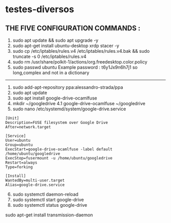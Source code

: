 # testes-diversos

THE FIVE CONFIGURATION COMMANDS :
---------------------------------
1. sudo apt update && sudo apt upgrade -y
2. sudo apt-get install ubuntu-desktop xrdp stacer -y
3. sudo cp /etc/iptables/rules.v4 /etc/iptables/rules.v4.bak && sudo truncate -s 0 /etc/iptables/rules.v4
4. sudo rm /usr/share/polkit-1/actions/org.freedesktop.color.policy
5. sudo passwd ubuntu      Example password : t6y1Jx9n6h7j1  so long,complex and not in a dictionary

---

1. sudo add-apt-repository ppa:alessandro-strada/ppa
2. sudo apt update
3. sudo apt install google-drive-ocamlfuse
4. mkdir ~/googledrive
4.1	google-drive-ocamlfuse ~/googledrive
5. sudo nano /etc/systemd/system/google-drive.service
```
[Unit]
Description=FUSE filesystem over Google Drive
After=network.target

[Service]
User=ubuntu
Group=ubuntu
ExecStart=google-drive-ocamlfuse -label default /home/ubuntu/googledrive
ExecStop=fusermount -u /home/ubuntu/googledrive
Restart=always
Type=forking

[Install]
WantedBy=multi-user.target
Alias=google-drive.service
```

6. sudo systemctl daemon-reload
7. sudo systemctl start google-drive
8. sudo systemctl status google-drive



sudo apt-get install transmission-daemon
